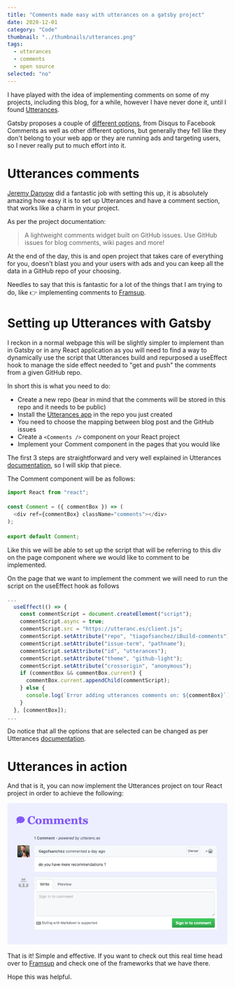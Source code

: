 ```yaml
---
title: "Comments made easy with utterances on a gatsby project"
date: 2020-12-01
category: "Code"
thumbnail: "../thumbnails/utterances.png"
tags:
  - utterances
  - comments
  - open source
selected: "no"
---
```


I have played with the idea of implementing comments on some of my projects, including this blog, for a while, however I have never done it, until I found [Utterances](https://utteranc.es/).

Gatsby proposes a couple of [different options](https://www.gatsbyjs.com/docs/adding-comments/), from Disqus to Facebook Comments as well as other different options, but generally they fell like they don't belong to your web app or they are running ads and targeting users, so I never really put to much effort into it.

# Utterances comments

[Jeremy Danyow](https://github.com/jdanyow) did a fantastic job with setting this up, it is absolutely amazing how easy it is to set up Utterances and have a comment section, that works like a charm in your project. 

As per the project documentation: 

> A lightweight comments widget built on GitHub issues. Use GitHub issues for blog comments, wiki pages and more!

At the end of the day, this is and open project that takes care of everything for you, doesn't blast you and your users with ads and you can keep all the data in a GitHub repo of your choosing. 

Needles to say that this is fantastic for a lot of the things that I am trying to do, like 👉 implementing comments to [Framsup](https://www.framsup.com/).

# Setting up Utterances with Gatsby

I reckon in a normal webpage this will be slightly simpler to implement than in Gatsby or in any React application as you will need to find a way to dynamically use the script that Utterances build and repurposed a useEffect hook to manage the side effect needed to "get and push" the comments from a given GitHub repo. 

In short this is what you need to do: 
- Create a new repo (bear in mind that the comments will be stored in this repo and it needs to be public)
- Install the [Utterances app](https://github.com/apps/utterances) in the repo you just created
- You need to choose the mapping between blog post and the GitHub issues
- Create a `<Comments />` component on your React project
- Implement your Comment component in the pages that you would like

The first 3 steps are straightforward and very well explained in Utterances [documentation](https://utteranc.es/), so I will skip that piece. 


The Comment component will be as follows:

```jsx:title=Comment.js
import React from "react";

const Comment = ({ commentBox }) => (
  <div ref={commentBox} className="comments"></div>
);

export default Comment;
```

Like this we will be able to set up the script that will be referring to this div on the page component where we would like to comment to be implemented.

On the page that we want to implement the comment we will need to run the script on the useEffect hook as follows

```jsx:title=Framework.js
...
  useEffect(() => {
    const commentScript = document.createElement("script");
    commentScript.async = true;
    commentScript.src = "https://utteranc.es/client.js";
    commentScript.setAttribute("repo", "tiagofsanchez/iBuild-comments"); // PLEASE CHANGE THIS TO YOUR REPO
    commentScript.setAttribute("issue-term", "pathname");
    commentScript.setAttribute("id", "utterances");
    commentScript.setAttribute("theme", "github-light");
    commentScript.setAttribute("crossorigin", "anonymous");
    if (commentBox && commentBox.current) {
      commentBox.current.appendChild(commentScript);
    } else {
      console.log(`Error adding utterances comments on: ${commentBox}`);
    }
  }, [commentBox]);
...  
```

Do notice that all the options that are selected can be changed as per Utterances [documentation](https://utteranc.es/).

# Utterances in action 

And that is it, you can now implement the Utterances project on tour React project in order to achieve the following: 

![Comments](../images/comments.png)

That is it! Simple and effective. If you want to check out this real time head over to [Framsup](https://www.framsup.com/) and check one of the frameworks that we have there. 

Hope this was helpful. 